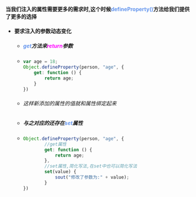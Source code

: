 #### 当我们注入的属性需要更多的需求时,这个时候<font color='cornflowerblue'>defineProperty()</font>方法给我们提供了更多的选择



- #### 要求注入的参数动态变化

  - ##### <font color='cornflowerblue'>get</font>方法来<font color='fuchsia'>return</font>参数

  - ```javascript
    var age = 18;
    Object.defineProperty(person, "age", {
    	get: function () {
    		return age;
    	}
    })
    ```

  - ###### 这样新添加的属性的值就和属性绑定起来

  - ##### 与之对应的还存在<font color='cornflowerblue'>set</font>属性

  - ```javascript
    Object.defineProperty(person, "age", {
    		//get属性
    		get: function () {  
    			return age;
    		},
        	//set属性,简化写法,在set中也可以简化写法
    		set(value) {
    			sout("修改了参数为:" + value);
    		}
    })
    ```

    

  

